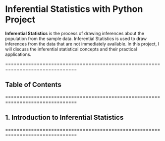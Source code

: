 # Inferential Statistics with Python Project

**Inferential Statistics** is the process of drawing inferences about the population from the sample data. Inferential Statistics is used to draw inferences from the data that are not immediately available. In this project, I will discuss the inferential statistical concepts and their practical applications.  


===============================================================================

## Table of Contents




===============================================================================

## 1. Introduction to Inferential Statistics



===============================================================================

